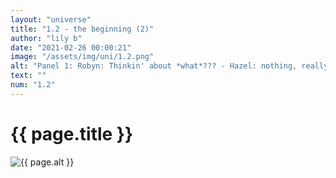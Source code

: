 ```yaml
--- 
layout: "universe" 
title: "1.2 - the beginning (2)" 
author: "lily b" 
date: "2021-02-26 00:00:21" 
image: "/assets/img/uni/1.2.png" 
alt: "Panel 1: Robyn: Thinkin' about *what*??? - Hazel: nothing, really... / Panel 2: Robyn: Is it because I walked in on you wearing girly clothes? I thought you looked kinda cute honestly. / Panel 3: Hazel: N-No! ...I mean- Well... / Panel 4: Hazel: I should probably tell you... You can keep a secret, right? - Robyn: (nodding)" 
text: "" 
num: "1.2" 
--- 
```

 
<h1>{{ page.title }}</h1> 
<img src="{{ page.image }}" alt="{{ page.alt }}" title="{{ page.text }}"> 
